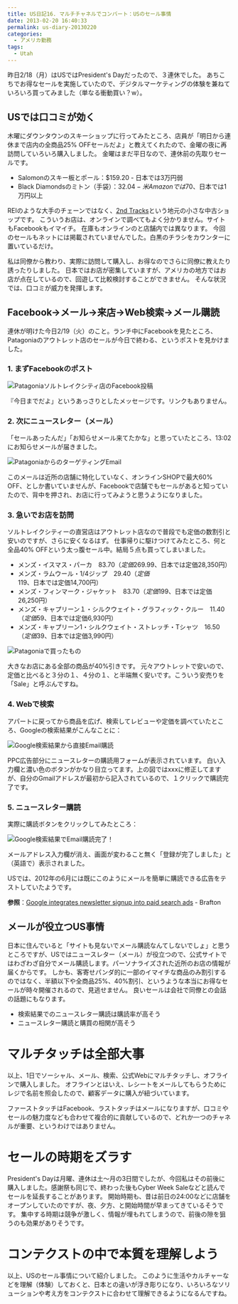 ```yaml
---
title: US日記16. マルチチャネルでコンバート：USのセール事情
date: 2013-02-20 16:40:33
permalink: us-diary-20130220
categories:
  - アメリカ勤務
tags:
  - Utah
---
```

昨日2/18（月）はUSではPresident's Dayだったので、３連休でした。
あちこちでお得なセールを実施していたので、デジタルマーケティングの体験を兼ねていろいろ買ってみました（単なる衝動買い？w）。

## USでは口コミが効く
木曜にダウンタウンのスキーショップに行ってみたところ、店員が「明日から連休まで店内の全商品25% OFFセールだよ」と教えてくれたので、金曜の夜に再訪問していろいろ購入しました。
金曜はまだ平日なので、連休前の先取りセールです。

<!-- more -->

- Salomonのスキー板とポール：$159.20 - 日本では3万円弱
- Black Diamondsのミトン（手袋）：$32.04 - 米Amazonでは$70、日本では1万円以上

REIのような大手のチェーンではなく、[2nd Tracks](http://www.2ndtracks.com/)という地元の小さな中古ショップです。
こういうお店は、オンラインで調べてもよく分かりません。サイトもFacebookもイマイチ。
在庫もオンラインのと店舗内では異なります。
今回のセールもネットには掲載されていませんでした。白黒のチラシをカウンターに置いているだけ。

私は同僚から教わり、実際に訪問して購入し、お得なのでさらに同僚に教えたり誘ったりしました。
日本ではお店が密集していますが、アメリカの地方ではお店が点在しているので、回遊して比較検討することができません。
そんな状況では、口コミが威力を発揮します。

## Facebook→メール→来店→Web検索→メール購読
連休が明けた今日2/19（火）のこと。ランチ中にFacebookを見たところ、Patagoniaのアウトレット店のセールが今日で終わる、というポストを見かけました。

### 1. まずFacebookのポスト
<img src="//res.cloudinary.com/mak00s/image/upload/f_auto,w_auto:200:593/v1515900576/20130220-Facebook-post.png" alt="Patagoniaソルトレイクシティ店のFacebook投稿" sizes="100vw" />

『今日までだよ」というあっさりとしたメッセージです。リンクもありません。

### 2. 次にニュースレター（メール）
「セールあったんだ」「お知らせメール来てたかな」と思っていたところ、13:02にお知らせメールが届きました。

<img src="//res.cloudinary.com/mak00s/image/upload/f_auto,w_auto:200:710/v1515900576/20130220-Patagonia-Email.png" alt="PatagoniaからのターゲティングEmail" sizes="100vw" />

このメールは近所の店舗に特化していなく、オンラインSHOPで最大60% OFF、としか書いていませんが、Facebookで店舗でもセールがあると知っていたので、背中を押され、お店に行ってみようと思うようになりました。

### 3. 急いでお店を訪問
ソルトレイクシティーの直営店はアウトレット店なので普段でも定価の数割引と安いのですが、さらに安くなるはず。
仕事帰りに駆けつけてみたところ、何と全品40% OFFという太っ腹セール中。結局５点も買ってしまいました。

- メンズ・イスマス・パーカ　$83.70（定価$269.99、日本では定価28,350円）
- メンズ・ラムウール・1/4ジップ　$29.40（定価$119、日本では定価14,700円）
- メンズ・フィンマーク・ジャケット　$83.70（定価$199、日本では定価26,250円）
- メンズ・キャプリーン１・シルクウェイト・グラフィック・クルー　$11.40（定価$59、日本では定価6,930円）
- メンズ・キャプリーン1・シルクウェイト・ストレッチ・Tシャツ　$16.50（定価$39、日本では定価3,990円）

<img src="//res.cloudinary.com/mak00s/image/upload/f_auto,w_auto:200:800/v1515900305/20130220-Patagonia-Sale.png" alt="Patagoniaで買ったもの" sizes="100vw" />

大きなお店にある全部の商品が40%引きです。
元々アウトレットで安いので、定価と比べると３分の１、４分の１、と半端無く安いです。こういう安売りを「Sale」と呼ぶんですね。

### 4. Webで検索
アパートに戻ってから商品を広げ、検索してレビューや定価を調べていたところ、Googleの検索結果がこんなことに：

<img src="//res.cloudinary.com/mak00s/image/upload/f_auto,w_auto:200:757/v1515900574/20130220-AdWords-form-embeded.png" alt="Google検索結果から直接Email購読" sizes="100vw" />

PPC広告部分にニュースレターの購読用フォームが表示されています。
白い入力欄と濃い色のボタンがかなり目立ってます。上の図ではxxxに修正してますが、自分のGmailアドレスが最初から記入されているので、１クリックで購読完了です。

### 5. ニュースレター購読
実際に購読ボタンをクリックしてみたところ：

<img src="//res.cloudinary.com/mak00s/image/upload/f_auto,w_auto:200:450/v1515901368/20130220-AdWords-subscribed.png" alt="Google検索結果でEmail購読完了！" sizes="100vw" />

メールアドレス入力欄が消え、画面が変わること無く「登録が完了しました」と（英語で）表示されました。

USでは、2012年の6月には既にこのようにメールを簡単に購読できる広告をテストしていたようです。

**参照**：[Google integrates newsletter signup into paid search ads](http://www.brafton.com/news/google-integrates-newsletter-signup-into-paid-search-ads) - Brafton

## メールが役立つUS事情
日本に住んでいると「サイトも見ないでメール購読なんてしないでしょ」と思うところですが、USではニュースレター（メール）が役立つので、公式サイトではわざわざ自分でメール購読します。パーソナライズされた近所のお店の情報が届くからです。
しかも、客寄せパンダ的に一部のイマイチな商品のみ割引するのではなく、半額以下や全商品25%、40%割引、というような本当にお得なセールが時々開催されるので、見逃せません。
良いセールは会社で同僚との会話の話題にもなります。

- 検索結果でのニュースレター購読は購読率が高そう
- ニュースレター購読と購買の相関が高そう


# マルチタッチは全部大事
以上、1日でソーシャル、メール、検索、公式Webにマルチタッチし、オフラインで購入しました。
オフラインとはいえ、レシートをメールしてもらうためにレジで名前を照会したので、顧客データに購入が紐づいています。

ファーストタッチはFacebook、ラストタッチはメールになりますが、口コミやセールの魅力度なども合わせて複合的に貢献しているので、どれか一つのチャネルが重要、というわけではありません。

# セールの時期をズラす
President's Dayは月曜、連休は土〜月の3日間でしたが、今回私はその前後に購入しました。感謝祭も同じで、終わった後もCyber Week Saleなどと読んでセールを延長することがあります。
開始時期も、昔は前日の24:00などに店舗をオープンしていたのですが、夜、夕方、と開始時間が早まってきているそうです。
集中する時期は競争が激しく、情報が埋もれてしまうので、前後の隙を狙うのも効果がありそうです。

# コンテクストの中で本質を理解しよう
以上、USのセール事情について紹介しました。
このように生活やカルチャーなどを理解（体験）しておくと、日本との違いが浮き彫りになり、いろいろなソリューションや考え方をコンテクストに合わせて理解できるようになるんですね。

